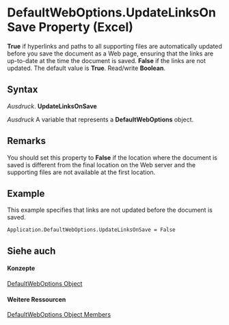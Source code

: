 
# DefaultWebOptions.UpdateLinksOnSave Property (Excel)

 **True** if hyperlinks and paths to all supporting files are automatically updated before you save the document as a Web page, ensuring that the links are up-to-date at the time the document is saved. **False** if the links are not updated. The default value is **True**. Read/write **Boolean**.


## Syntax

 _Ausdruck_. **UpdateLinksOnSave**

 _Ausdruck_ A variable that represents a **DefaultWebOptions** object.


## Remarks

You should set this property to  **False** if the location where the document is saved is different from the final location on the Web server and the supporting files are not available at the first location.


## Example

This example specifies that links are not updated before the document is saved.


```
Application.DefaultWebOptions.UpdateLinksOnSave = False
```


## Siehe auch


#### Konzepte


[DefaultWebOptions Object](5bd1d870-e8d9-cac1-d7a7-3aeaf7c4c3cd.md)
#### Weitere Ressourcen


[DefaultWebOptions Object Members](http://msdn.microsoft.com/library/52db1398-01d8-eba5-772f-2923fdc89f5b%28Office.15%29.aspx)